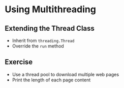 # Using Multithreading

## Extending the Thread Class

- Inherit from `threading.Thread`
- Override the `run` method

## Exercise

- Use a thread pool to download multiple web pages
- Print the length of each page content
